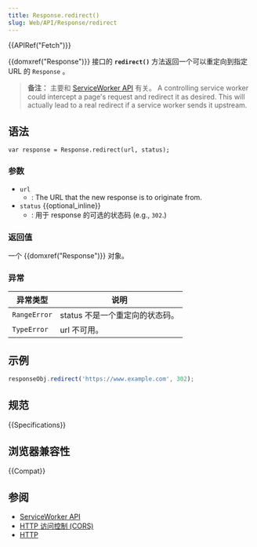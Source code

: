 ```yaml
---
title: Response.redirect()
slug: Web/API/Response/redirect
---
```

{{APIRef("Fetch")}}

{{domxref("Response")}} 接口的 **`redirect()`** 方法返回一个可以重定向到指定 URL 的 `Response` 。

> **备注：** 主要和 [ServiceWorker API](/zh-CN/docs/Web/API/ServiceWorker_API) 有关。 A controlling service worker could intercept a page's request and redirect it as desired. This will actually lead to a real redirect if a service worker sends it upstream.

## 语法

```
var response = Response.redirect(url, status);
```

### 参数

- `url`
  - : The URL that the new response is to originate from.
- `status` {{optional_inline}}
  - : 用于 response 的可选的状态码 (e.g., `302`.)

### 返回值

一个 {{domxref("Response")}} 对象。

### 异常

| 异常类型     | 说明                            |
| ------------ | ------------------------------- |
| `RangeError` | status 不是一个重定向的状态码。 |
| `TypeError`  | url 不可用。                    |

## 示例

```js
responseObj.redirect('https://www.example.com', 302);
```

## 规范

{{Specifications}}

## 浏览器兼容性

{{Compat}}

## 参阅

- [ServiceWorker API](/zh-CN/docs/Web/API/ServiceWorker_API)
- [HTTP 访问控制 (CORS)](/zh-CN/docs/Web/HTTP/Access_control_CORS)
- [HTTP](/zh-CN/docs/Web/HTTP)
